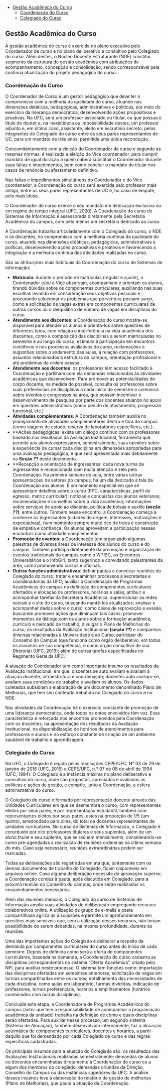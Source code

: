 [](toc)
- [Gestão Acadêmica do Curso](#gestão-acadêmica-do-curso)
    - [Coordenação do Curso](#coordenação-do-curso)
    - [Colegiado do Curso](#colegiado-do-curso)
[](toc)


## Gestão Acadêmica do Curso

A gestão acadêmica do curso é exercida no plano executivo pelo Coordenador de curso e no plano deliberativo e consultivo pelo Colegiado do curso. Além destes, o Núcleo Docente Estruturante (NDE) constitui segmento da estrutura de gestão acadêmica com atribuições de acompanhamento, concepção e consolidação, sendo corresponsável pela contínua atualização do projeto pedagógico do curso.

### Coordenação do Curso
O Coordenador de Curso é um gestor pedagógico que deve ter o compromisso com a melhoria da qualidade do curso, atuando nas dimensões didáticas, pedagógicas, administrativas e políticas, por meio do exercício da liderança democrática, desenvolvendo ações propositivas e proativas. Na UFC, será um professor associado ou titular, ou que possua o título de doutor e, na inexistência ou impossibilidade destes, um professor adjunto e, em último caso, assistente, eleito em escrutínio secreto, pelos integrantes do Colegiado do curso entre os seus pares representantes de UC, para um mandato de três anos, permitida uma única recondução.

Concomitantemente com a eleição do Coordenador de curso e segundo as mesmas normas, é realizada a eleição do Vice coordenador, para cumprir mandato de igual duração a quem caberá substituir o Coordenador durante suas faltas e impedimentos, bem como concluir o mandato do titular nos casos de renúncia ou afastamento definitivo.

Nas faltas e impedimentos simultâneos do Coordenador e do Vice coordenador, a Coordenação do curso será exercida pelo professor mais antigo, entre os seus pares representantes de UC e, no caso de empate, pelo mais idoso.

O Coordenador de curso exerce o seu mandato em dedicação exclusiva ou em regime de tempo integral (UFC, 2020). A Coordenação do curso de Sistemas de Informação é assessorada diretamente pela Secretaria Acadêmica do campus, com pelo menos um secretário dedicado ao curso.

A Coordenação trabalha articuladamente com o Colegiado do curso, o NDE e os discentes, no compromisso com a melhoria contínua da qualidade do curso, atuando nas dimensões didáticas, pedagógicas, administrativas e políticas, desenvolvendo ações propositivas e proativas e favorecendo a integração e a melhoria contínua das atividades realizadas no curso.

São as atribuições mais habituais da Coordenação do curso de Sistemas de Informação:
- **Matrícula**: durante o período de matrículas (regular e ajuste), o Coordenador e/ou o Vice observam, acompanham e orientam os alunos, tirando dúvidas sobre os componentes curriculares, auxiliando nas suas escolhas levando em consideração seus objetivos pessoais e procurando solucionar os problemas que porventura possam surgir, como a solicitação de vagas extras em componentes curriculares de outros cursos ou o reequilíbrio de número de vagas em disciplinas do curso.
- **Atendimento aos discentes**: a Coordenação do curso mostra-se disponível para atender os alunos e orientá-los sobre questões de diferentes tipos, com relação e interferência na vida acadêmica dos discentes, como a composição das disciplinas a serem matriculadas no semestre e ao longo do curso, estímulo à participação em encontros científicos e nos processos avaliativos do curso, reclamações e sugestões sobre o andamento das aulas, a relação com professores, assuntos relacionados à estrutura do campus, orientação profissional e até problemas de ordem pessoal.
- **Atendimento aos docentes**: os professores têm acesso facilitado à Coordenação e partilham com ela demandas relacionadas às atividades acadêmicas que desenvolvem. Para promover as potencialidades do corpo docente, na medida do possível, consulta os professores sobre suas preferências de disciplinas a cada início de semestre e comunica sobre eventos e congressos na área, que possam incentivar o desenvolvimento de pesquisa por parte dos docentes atuando no apoio em questões administrativas (como pedido de afastamento, progressão funcional, etc.)
- **Atividades complementares**: A Coordenação também auxilia no planejamento de atividades complementares dentro e fora do campus (como viagens de estudo, reserva de laboratórios específicos, etc.).
- **Ações pedagógicas: existe um diálogo contínuo com os professores baseado nos resultados da Avaliação Institucional, ferramenta que permite aos alunos expressarem, semestralmente, suas opiniões sobre a experiência de cursar cada disciplina em dimensões apropriadas para uma avaliação pedagógica, e que será apresentada mais detidamente na **Seção ??** deste documento.
- **Recepção e orientação de ingressantes: cada nova turma de ingressantes é recepcionada com muita atenção e zelo pela Coordenação. Na primeira semana de aula, entre várias outras apresentações de setores do campus, há um dia dedicado à fala da Coordenação aos alunos. É um momento especial em que se apresentam detalhes sobre o curso (PPC, características, perfil do egresso, matriz curricular); notícias e conquistas dos alunos veteranos; recomendações e conselhos sobre a vida acadêmica; informações sobre serviços de apoio ao discente, política de bolsas e auxílio **(seção ??)**, entre outros. Também nesse encontro, a Coordenação começa a conhecer os ingressantes (cidades de origem, interesses, motivações e expectativas), num momento sempre muito rico de troca e construção de empatia e confiança. Os alunos aproveitam a participação nesses encontros como atividade complementar.
- **Promoção de eventos**: a Coordenação tem organizado algumas palestras de diversas áreas de interesse dos alunos do curso e do campus. Também participa diretamente da promoção e organização de eventos tradicionais do campus como o WTISC, os Encontros Universitários e o InfoGirl, tanto sugerindo e convidando palestrantes da área, como promovendo cursos e oficinas.
- **Outras funções administrativas**: definir pautas e convocar reuniões do Colegiado do curso; tratar e encaminhar processos a secretarias e coordenadorias da UFC; auxiliar a Coordenação de Programas Acadêmicos do campus na definição de componentes curriculares ofertados e alocação de professores, horários e salas; atribuir e acompanhar tarefas da Secretaria Acadêmica; supervisionar as redes sociais e o site do curso, buscando mantê-los atualizados; analisar e acompanhar dados sobre o curso, como casos de reprovação e evasão, buscando promover ações que diminuam tais casos; promover momentos de diálogo com os alunos sobre a formação acadêmica, currículo e mercado de trabalho; divulgar o Plano de Melhorias do curso, os resultados da Avaliação Institucional **(seção ??)** e campanhas diversas relacionadas à Universidade e ao Curso; participar do Conselho do Campus (que funciona como órgão deliberativo, em todos os assuntos de sua competência, e como órgão consultivo de sua Diretoria) (UFC, 2019); além de outras tarefas especificadas no Regimento Geral da UFC.

A atuação do Coordenador tem como importante insumo os resultados da Avaliação Institucional, em que: discentes se auto avaliam e avaliam a atuação docente, infraestrutura e coordenação; docentes auto avaliam-se, avaliam suas condições de trabalho e avaliam os alunos. Os dados coletados subsidiam a elaboração de um documento denominado Plano de Melhorias, que tem seu conteúdo debatido no Colegiado do curso e no NDE.

Nas atividades da Coordenação há o exercício constante de promoção de uma liderança democrática, onde todos os entes envolvidos têm voz. Essa característica é reforçada nos encontros promovidos pela Coordenação com os discentes, na apresentação dos resultados da Avaliação Institucional, na disponibilização de horários de atendimentos para professores e alunos e no esforço constante de criação de um ambiente saudável de trabalho e aprendizagem.

### Colegiado do Curso
Na UFC, o Colegiado é regido pelas resoluções CEPE/UFC, N° 03 de 29 de janeiro de 2016 (UFC, 2016) e CEPE/UFC, n.° 07 de 08 de abril de 1994 (UFC, 1994). O Colegiado é a instância máxima no plano deliberativo e consultivo do curso, onde são propostas, apreciadas e avaliadas as políticas e ações de gestão, e compõe, junto à Coordenação, a esfera administrativa do curso. 

O Colegiado do curso é formado por representação docente através das Unidades Curriculares em que se desmembra o curso, com representantes eleitos por seus pares, e por representação estudantil, também com representantes eleitos por seus pares, estes na proporção de 1/5 (um quinto), arredondado para cima, do total de docentes representantes de unidades curriculares. No curso de Sistemas de Informação, o Colegiado é constituído por oito professores titulares e seus suplentes, além de um aluno titular e seu suplente, que se reúnem mensalmente, considerando-se como pré-agendadas a realização de reuniões ordinárias na última semana do mês. Caso seja necessário, reuniões extraordinárias podem ser marcadas.

Todas as deliberações são registradas em ata que, juntamente com os demais documentos de trabalho do Colegiado, ficam disponíveis em arquivos online. Caso alguma deliberação necessite de aprovação superior, a Coordenação conduz à pauta, após discutida em Colegiado, para a próxima reunião do Conselho do campus, onde serão realizados os encaminhamentos necessários.

Além das reuniões mensais, o Colegiado do curso de Sistemas de Informação amplia suas atividades de deliberação empregando recursos colaborativos online. A utilização de grupo de e-mails e pasta compartilhada agiliza as discussões e permite um aprofundamento em questões mais sensíveis que, sem a utilização desses recursos, não teriam possibilidade de serem debatidas, na mesma profundidade, durante as reuniões.

Uma das importantes ações do Colegiado é deliberar a respeito da demanda por componentes curriculares do curso antes do início de cada semestre. Depois de definida como será a oferta de componentes curriculares, baseada na demanda, a Coordenação do curso cadastra as disciplinas correspondentes no sistema “Oferta Acadêmica”, criado pelo NPI, para auxiliar neste processo. O sistema tem funções como: importação das disciplinas ofertadas em semestres anteriores; solicitação de vagas em turmas compartilhadas entre os cursos; detalhamento das necessidades de cada disciplina, como aulas em laboratório, turmas divididas, indicação de professores, turnos preferenciais, horários e empilhamentos (horários combinados com outras disciplinas). 

Concluída esta etapa, a Coordenadoria de Programas Acadêmicos do campus (setor que tem a responsabilidade de acompanhar a programação acadêmica da unidade) trabalha na definição de como e quais disciplinas serão ofertadas. Para auxiliar nesse processo, um segundo sistema (Sistema de Alocação), também desenvolvido internamente, faz a alocação automática de componentes curriculares, docentes e horários, a partir daquilo que foi demandado por cada Colegiado de curso e das regras específicas cadastradas.

Os principais insumos para a atuação do Colegiado são: os resultados das Avaliações Institucionais realizadas semestralmente; demandas de alunos ou docentes encaminhadas diretamente à Coordenação do curso ou a algum dos membros do colegiado; demandas oriundas da Direção, Conselho do Campus ou das instâncias superiores da UFC. A análise desses insumos leva à elaboração do relatório de gestão de melhorias (Plano de Melhorias), que pauta a atuação da Coordenação.

